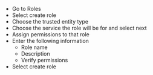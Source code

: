 - Go to Roles
- Select create role
- Choose the trusted entity type
- Choose the service the role will be for and select next
- Assign permissions to that role
- Enter the following information
	- Role name
	- Description
	- Verify permissions
- Select create role